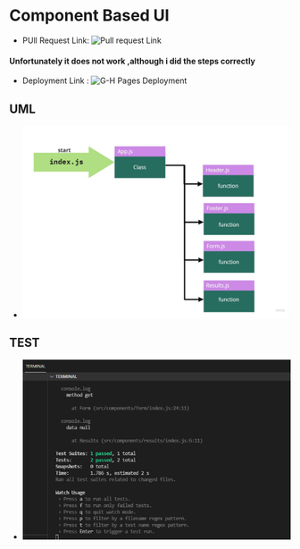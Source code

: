 # Component Based UI

* PUll Request Link: ![Pull request Link ](https://github.com/Mohammad-Haroun-97/RESTy/pull/3)

#### Unfortunately it does not work ,although i did the steps correctly 
* Deployment Link : ![G-H Pages Deployment](https://mohammad-haroun-97.github.io/RESTy/)


## UML 

* ![](lab27.jpg)

## TEST 
* ![](TestVerfication.PNG)